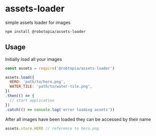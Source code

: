 # assets-loader

simple assets loader for images

```bash
npm install @robotopia/assets-loader
```

## Usage

Initially load all your images

```Javascript
const assets = require('@robtopia/assets-loader')

assets.load({
  HERO: 'path/to/hero.png',
  WATER_TILE: 'path/to/water-tile.png',
})
.then(() => { 
  // start application 
})
.catch(() => console.log('error loading assets'))
```

After all images have been loaded they can be accessed by their name 

```Javascript
assets.store.HERO // reference to hero.png
```
